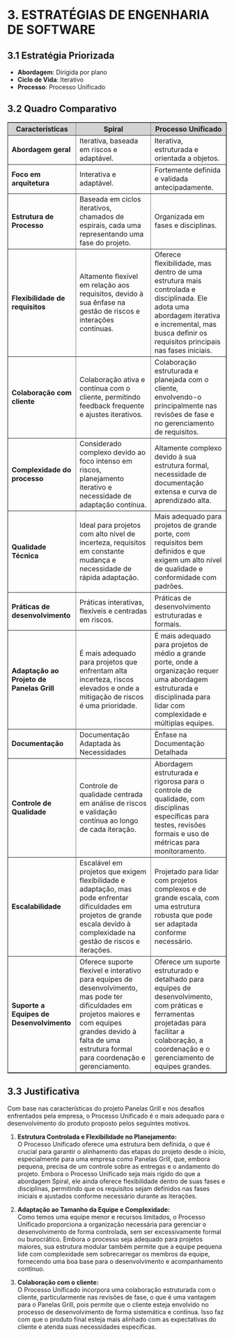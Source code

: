 # **3. ESTRATÉGIAS DE ENGENHARIA DE SOFTWARE**

## **3.1 Estratégia Priorizada**

- **Abordagem**: Dirigida por plano
- **Ciclo de Vida**: Iterativo
- **Processo**: Processo Unificado

## **3.2 Quadro Comparativo**

<table border="1">
  <thead style="background-color: #D3D3D3;">
    <tr>
      <th><strong>Características</strong></th>
      <th><strong>Spiral</strong></th>
      <th><strong>Processo Unificado</strong></th>
    </tr>
  </thead>
  <tbody>
    <tr>
      <td><strong>Abordagem geral</strong></td>
      <td>Iterativa, baseada em riscos e adaptável.</td>
      <td>Iterativa, estruturada e orientada a objetos.</td>
    </tr>
    <tr>
      <td><strong>Foco em arquitetura</strong></td>
      <td>Interativa e adaptável.</td>
      <td>Fortemente definida e validada antecipadamente.</td>
    </tr>
    <tr>
      <td><strong>Estrutura de Processo</strong></td>
      <td>Baseada em ciclos iterativos, chamados de espirais, cada uma representando uma fase do projeto.</td>
      <td>Organizada em fases e disciplinas.</td>
    </tr>
    <tr>
      <td><strong>Flexibilidade de requisitos</strong></td>
      <td>Altamente flexível em relação aos requisitos, devido à sua ênfase na gestão de riscos e interações contínuas.</td>
      <td>Oferece flexibilidade, mas dentro de uma estrutura mais controlada e disciplinada. Ele adota uma abordagem iterativa e incremental, mas busca definir os requisitos principais nas fases iniciais.</td>
    </tr>
    <tr>
      <td><strong>Colaboração com cliente</strong></td>
      <td>Colaboração ativa e contínua com o cliente, permitindo feedback frequente e ajustes iterativos.</td>
      <td>Colaboração estruturada e planejada com o cliente, envolvendo-o principalmente nas revisões de fase e no gerenciamento de requisitos.</td>
    </tr>
    <tr>
      <td><strong>Complexidade do processo</strong></td>
      <td>Considerado complexo devido ao foco intenso em riscos, planejamento iterativo e necessidade de adaptação contínua.</td>
      <td>Altamente complexo devido à sua estrutura formal, necessidade de documentação extensa e curva de aprendizado alta.</td>
    </tr>
    <tr>
      <td><strong>Qualidade Técnica</strong></td>
      <td>Ideal para projetos com alto nível de incerteza, requisitos em constante mudança e necessidade de rápida adaptação.</td>
      <td>Mais adequado para projetos de grande porte, com requisitos bem definidos e que exigem um alto nível de qualidade e conformidade com padrões.</td>
    </tr>
    <tr>
      <td><strong>Práticas de desenvolvimento</strong></td>
      <td>Práticas interativas, flexíveis e centradas em riscos.</td>
      <td>Práticas de desenvolvimento estruturadas e formais.</td>
    </tr>
    <tr>
      <td><strong>Adaptação ao Projeto de Panelas Grill</strong></td>
      <td>É mais adequado para projetos que enfrentam alta incerteza, riscos elevados e onde a mitigação de riscos é uma prioridade.</td>
      <td>É mais adequado para projetos de médio a grande porte, onde a organização requer uma abordagem estruturada e disciplinada para lidar com complexidade e múltiplas equipes.</td>
    </tr>
    <tr>
      <td><strong>Documentação</strong></td>
      <td>Documentação Adaptada às Necessidades</td>
      <td>Ênfase na Documentação Detalhada</td>
    </tr>
    <tr>
      <td><strong>Controle de Qualidade</strong></td>
      <td>Controle de qualidade centrada em análise de riscos e validação contínua ao longo de cada iteração.</td>
      <td>Abordagem estruturada e rigorosa para o controle de qualidade, com disciplinas específicas para testes, revisões formais e uso de métricas para monitoramento.</td>
    </tr>
    <tr>
      <td><strong>Escalabilidade</strong></td>
      <td>Escalável em projetos que exigem flexibilidade e adaptação, mas pode enfrentar dificuldades em projetos de grande escala devido à complexidade na gestão de riscos e iterações.</td>
      <td>Projetado para lidar com projetos complexos e de grande escala, com uma estrutura robusta que pode ser adaptada conforme necessário.</td>
    </tr>
    <tr>
      <td><strong>Suporte a Equipes de Desenvolvimento</strong></td>
      <td>Oferece suporte flexível e interativo para equipes de desenvolvimento, mas pode ter dificuldades em projetos maiores e com equipes grandes devido à falta de uma estrutura formal para coordenação e gerenciamento.</td>
      <td>Oferece um suporte estruturado e detalhado para equipes de desenvolvimento, com práticas e ferramentas projetadas para facilitar a colaboração, a coordenação e o gerenciamento de equipes grandes.</td>
    </tr>
  </tbody>
</table>


## **3.3 Justificativa**

Com base nas características do projeto Panelas Grill e nos desafios enfrentados pela empresa, o Processo Unificado é o mais adequado para o desenvolvimento do produto proposto pelos seguintes motivos.

1. **Estrutura Controlada e Flexibilidade no Planejamento:**  
   O Processo Unificado oferece uma estrutura bem definida, o que é crucial para garantir o alinhamento das etapas do projeto desde o início, especialmente para uma empresa como Panelas Grill, que, embora pequena, precisa de um controle sobre as entregas e o andamento do projeto. Embora o Processo Unificado seja mais rígido do que a abordagem Spiral, ele ainda oferece flexibilidade dentro de suas fases e disciplinas, permitindo que os requisitos sejam definidos nas fases iniciais e ajustados conforme necessário durante as iterações.

2. **Adaptação ao Tamanho da Equipe e Complexidade:**  
   Como temos uma equipe menor e recursos limitados, o Processo Unificado proporciona a organização necessária para gerenciar o desenvolvimento de forma controlada, sem ser excessivamente formal ou burocrático. Embora o processo seja adequado para projetos maiores, sua estrutura modular também permite que a equipe pequena lide com complexidade sem sobrecarregar os membros da equipe, fornecendo uma boa base para o desenvolvimento e acompanhamento contínuo.

3. **Colaboração com o cliente:**  
   O Processo Unificado incorpora uma colaboração estruturada com o cliente, particularmente nas revisões de fase, o que é uma vantagem para o Panelas Grill, pois permite que o cliente esteja envolvido no processo de desenvolvimento de forma sistemática e contínua. Isso faz com que o produto final esteja mais alinhado com as expectativas do cliente e atenda suas necessidades específicas.

